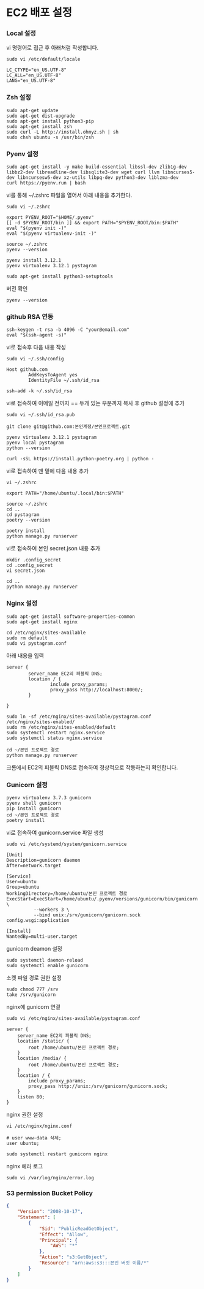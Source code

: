 # EC2 배포 설정

### Local 설정

vi 명령어로 접근 후 아래처럼 작성합니다.
```shell
sudo vi /etc/default/locale
```

```
LC_CTYPE="en_US.UTF-8"
LC_ALL="en_US.UTF-8"
LANG="en_US.UTF-8"
```

### Zsh 설정

```shell
sudo apt-get update
sudo apt-get dist-upgrade
sudo apt-get install python3-pip
sudo apt-get install zsh
sudo curl -L http://install.ohmyz.sh | sh
sudo chsh ubuntu -s /usr/bin/zsh
```

### Pyenv 설정
```shell
sudo apt-get install -y make build-essential libssl-dev zlib1g-dev libbz2-dev libreadline-dev libsqlite3-dev wget curl llvm libncurses5-dev libncursesw5-dev xz-utils libpq-dev python3-dev liblzma-dev
curl https://pyenv.run | bash
```

vi를 통해 ~/.zshrc 파일을 열어서 아래 내용을 추가한다.
```shell
sudo vi ~/.zshrc
```

```
export PYENV_ROOT="$HOME/.pyenv"
[[ -d $PYENV_ROOT/bin ]] && export PATH="$PYENV_ROOT/bin:$PATH"
eval "$(pyenv init -)"
eval "$(pyenv virtualenv-init -)"
```

```shell
source ~/.zshrc
pyenv --version
```

```shell
pyenv install 3.12.1
pyenv virtualenv 3.12.1 pystagram
```

```shell
sudo apt-get install python3-setuptools
```

버전 확인
```shell
pyenv --version
```

### github RSA 연동
```shell
ssh-keygen -t rsa -b 4096 -C "your@email.com"
eval "$(ssh-agent -s)"
```

vi로 접속후 다음 내용 작성
```shell
sudo vi ~/.ssh/config
```

```
Host github.com
        AddKeysToAgent yes
        IdentityFile ~/.ssh/id_rsa
```

```shell
ssh-add -k ~/.ssh/id_rsa
```

vi로 접속하여 이메일 전까지 == 두개 있는 부분까지 복사 후 github 설정에 추가
```shell
sudo vi ~/.ssh/id_rsa.pub
```


```shell
git clone git@github.com:본인계정/본인프로젝트.git
```

```shell
pyenv virtualenv 3.12.1 pystagram
pyenv local pystagram
python --version
```

```shell
curl -sSL https://install.python-poetry.org | python -
```

vi로 접속하여 맨 밑에 다음 내용 추가
```shell
vi ~/.zshrc
```

```shell
export PATH="/home/ubuntu/.local/bin:$PATH"
```

```shell
source ~/.zshrc
cd ..
cd pystagram
poetry --version
```


```shell
poetry install
python manage.py runserver
```

vi로 접속하여 본인 secret.json 내용 추가
```shell
mkdir .config_secret
cd .config_secret
vi secret.json
```


```shell
cd ..
python manage.py runserver
```

### Nginx 설정

```shell
sudo apt-get install software-properties-common
sudo apt-get install nginx

cd /etc/nginx/sites-available
sudo rm default
sudo vi pystagram.conf
```

아래 내용을 입력
```
server {
        server_name EC2의 퍼블릭 DNS;
        location / {
                include proxy_params;
                proxy_pass http://localhost:8000/;
        }

}
```

```shell
sudo ln -sf /etc/nginx/sites-available/pystagram.conf /etc/nginx/sites-enabled/
sudo rm /etc/nginx/sites-enabled/default
sudo systemctl restart nginx.service
sudo systemctl status nginx.service
```


```shell
cd ~/본인 프로젝트 경로
python manage.py runserver
```

크롬에서 EC2의 퍼블릭 DNS로 접속하여 정상적으로 작동하는지 확인합니다.


### Gunicorn 설정

```shell
pyenv virtualenv 3.7.3 gunicorn
pyenv shell gunicorn
pip install gunicorn
cd ~/본인 프로젝트 경로
poetry install
```

vi로 접속하여 gunicorn.service 파일 생성
```shell
sudo vi /etc/systemd/system/gunicorn.service
```

```
[Unit]
Description=gunicorn daemon
After=network.target

[Service]
User=ubuntu
Group=ubuntu
WorkingDirectory=/home/ubuntu/본인 프로젝트 경로
ExecStart=ExecStart=/home/ubuntu/.pyenv/versions/gunicorn/bin/gunicorn \
          --workers 3 \
          --bind unix:/srv/gunicorn/gunicorn.sock config.wsgi:application

[Install]
WantedBy=multi-user.target
```

gunicorn deamon 설정
```shell
sudo systemctl daemon-reload
sudo systemctl enable gunicorn
```

소켓 파일 경로 권한 설정
```shell
sudo chmod 777 /srv
take /srv/gunicorn
```

nginx에 gunicorn 연결
```shell
sudo vi /etc/nginx/sites-available/pystagram.conf
```

```
server {
    server_name EC2의 퍼블릭 DNS;
    location /static/ {
        root /home/ubuntu/본인 프로젝트 경로;
    }
    location /media/ {
        root /home/ubuntu/본인 프로젝트 경로;
    }
    location / {
        include proxy_params;
        proxy_pass http://unix:/srv/gunicorn/gunicorn.sock;
    }
    listen 80;
}
```
nginx 권한 설정
```shell
vi /etc/nginx/nginx.conf
```
```shell
# user www-data 삭제;
user ubuntu;
```

```shell
sudo systemctl restart gunicorn nginx
```

nginx 에러 로그
```shell
sudo vi /var/log/nginx/error.log
```

### S3 permission Bucket Policy
```json
{
    "Version": "2008-10-17",
    "Statement": [
        {
            "Sid": "PublicReadGetObject",
            "Effect": "Allow",
            "Principal": {
                "AWS": "*"
            },
            "Action": "s3:GetObject",
            "Resource": "arn:aws:s3:::본인 버킷 이름/*"
        }
    ]
}
```
